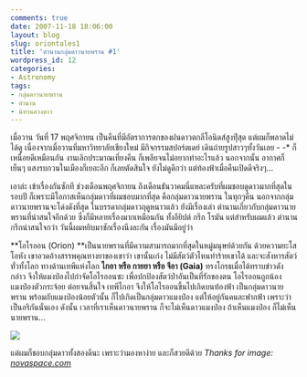 ```yaml
---
comments: true
date: 2007-11-18 18:06:00
layout: blog
slug: oriontales1
title: 'ตำนานกลุ่มดาวนายพราน #1'
wordpress_id: 12
categories:
- Astronomy
tags:
- กลุ่มดาวนายพราน
- ตำนาน
- นิทานดวงดาว
---
```


เมื่อวาน วันที่ 17 พฤศจิกายน เป็นคืนที่มีอัตราการตกของฝนดาวตกลีโอนิดส์สูงทีุ่สุด แต่ผมก็พลาดไม่ได้ดู เนื่องจากเมื่อวานที่มหาวิทยาลัยเชียงใหม่ มีกิจกรรมสปอร์ตเดย์ เดินถ่ายรูปสาวๆทั้งวันเลย - -* ก็เหนื่อยดีเหมือนกัน งานเลิกประมาณเที่ยงคืน ก็เพลียจนไม่อยากทำอะไรแล้ว นอกจากนั้น อากาศก็เย็นๆ แสงรบกวนในเมืองก็เยอะอีก ก็เลยตัดสินใจ ยังไม่ดูดีกว่า แต่ท้องฟ้าเมื่อคืนเปิดดีจริงๆ...

เอาล่ะ เข้าเรื่องกันซักที ช่วงเดือนพฤศจิกายน ถึงเดือนธันวาคมนี่แหละครับที่ผมชอบดูดาวมากที่สุดในรอบปี ก็เพราะมีโอกาสเห็นกลุ่มดาวที่ผมชอบมากที่สุด คือกลุ่มดาวนายพราน ในทุกๆคืน นอกจากกลุ่มดาวนายพรานจะโด่งดังที่สุด ในบรรดากลุ่มดาวฤดูหนาวแล้ว ยังมีเรื่องเล่า ตำนานเกี่ยวกับกลุ่มดาวนายพรานที่น่าสนใจอีกด้วย ซึ่งก็มีหลายเรื่องมากเหมือนกัน ทั้งอียิปต์ กรีก โรมัน แต่สำหรับผมแล้ว ตำนานกรีกน่าสนใจกว่า วันนี้ผมหยิบมาซักเรื่องนึงละกัน เรื่องมันมีอยู่ว่า

**โอไรออน (Orion) **เป็นนายพรานที่มีความสามารถมากที่สุดในหมู่มนุษย์ด้วยกัน ด้วยความยะโสโอหัง เขาอวดอ้างสรรพคุณทางยาของเขาว่า เขานั้นเก่ง ไม่มีสัตว์ตัวไหนทำร้ายเขาได้ และจะสังหารสัตว์ทั่วทั้งโลก ทางด้านเทพีแห่งโลก **ไกอา หรือ กายยา หรือ จีอา (Gaia)** ทรงโกรธเมื่อได้ทราบข่าวดังกล่าว จึงให้แมงป่องไปกำจัดโอไรออนซะ เพื่อปกป้องสัตว์ป่าอันเป็นที่รักของตน โอไรออนถูกน้องแมงป่องตัวกระจ้อย ต่อยจนสิ้นใจ เทพีไกอา จึงให้โอไรออนขึ้นไปเกิดบนท้องฟ้า เป็นกลุ่มดาวนายพราน พร้อมกับแมงป่องน้อยตัวนั้น ก็ไปเกิดเป็นกลุ่มดาวแมงป่อง แต่ให้อยู่กันคนละฟากฟ้า เพราะว่าเป็นอริกันนั่นเอง ดังนั้น เวลาที่เราเห็นดาวนายพราน ก็จะไม่เห็นดาวแมงป่อง ถ้าเห็นแมงป่อง ก็ไม่เห็นนายพราน...


![](http://www.novaspace.com/ORIG/Tucc/Orion.jpeg)


แต่ผมก็ชอบกลุ่มดาวทั้งสองดีนะ เพราะว่ามองหาง่าย และก็สวยดีด้วย
_Thanks for image: [novaspace.com](http://www.novaspace.com/)_
